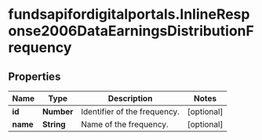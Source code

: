 # fundsapifordigitalportals.InlineResponse2006DataEarningsDistributionFrequency

## Properties

Name | Type | Description | Notes
------------ | ------------- | ------------- | -------------
**id** | **Number** | Identifier of the frequency. | [optional] 
**name** | **String** | Name of the frequency. | [optional] 


